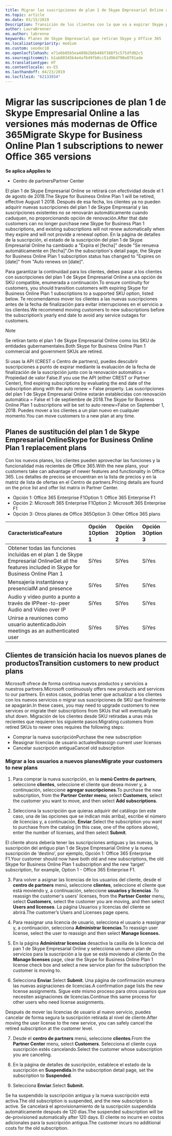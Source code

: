 ```yaml
---
title: Migrar las suscripciones de plan 1 de Skype Empresarial Online a las versiones más modernas de Office 365 | Centro de partners
ms.topic: article
ms.date: 03/15/2019
Description: Transición de los clientes con la que va a expirar Skype para Business Online Plan 1 de suscripciones a una opción admitida de SKU. Se recomienda mover los clientes para nuevas suscripciones antes de la fecha de finalización de la suscripción anual.
author: LauraBrenner
ms.author: labrenne
keywords: Planes de Skype Empresarial que retiran Skype y Office 365
ms.localizationpriority: medium
ms.custom: seodec18
ms.openlocfilehash: e71e6b05b5ea489b2b6b486f388f5c575dfd02c5
ms.sourcegitcommit: b1ab80345b4e4af649fb8cc51d96d798e0791ade
ms.translationtype: HT
ms.contentlocale: es-ES
ms.lasthandoff: 04/23/2019
ms.locfileid: "62133934"
---
```

# <a name="migrate-skype-for-business-online-plan-1-subscriptions-to-newer-office-365-versions"></a><span data-ttu-id="e1d5b-105">Migrar las suscripciones de plan 1 de Skype Empresarial Online a las versiones más modernas de Office 365</span><span class="sxs-lookup"><span data-stu-id="e1d5b-105">Migrate Skype for Business Online Plan 1 subscriptions to newer Office 365 versions</span></span>

<span data-ttu-id="e1d5b-106">**Se aplica a**</span><span class="sxs-lookup"><span data-stu-id="e1d5b-106">**Applies to**</span></span>

- <span data-ttu-id="e1d5b-107">Centro de partners</span><span class="sxs-lookup"><span data-stu-id="e1d5b-107">Partner Center</span></span>

<span data-ttu-id="e1d5b-108">El plan 1 de Skype Empresarial Online se retirará con efectividad desde el 1 de agosto de 2018.</span><span class="sxs-lookup"><span data-stu-id="e1d5b-108">The Skype for Business Online Plan 1 will be retired, effective August 1 2018.</span></span> <span data-ttu-id="e1d5b-109">Después de esa fecha, los clientes ya no pueden adquirir nuevas suscripciones del plan 1 de Skype Empresarial y las suscripciones existentes no se renovarán automáticamente cuando caduquen, no proporcionando opción de renovación.</span><span class="sxs-lookup"><span data-stu-id="e1d5b-109">After that date customers can no longer purchase new Skype for Business Plan 1 subscriptions, and existing subscriptions will not renew automatically when they expire and will not provide a renewal option.</span></span> <span data-ttu-id="e1d5b-110">En la página de detalles de la suscripción, el estado de la suscripción del plan 1 de Skype Empresarial Online ha cambiado a "Expira el [fecha]" desde "Se renueva automáticamente en [fecha]".</span><span class="sxs-lookup"><span data-stu-id="e1d5b-110">On the subscription's detail page, the Skype for Business Online Plan 1 subscription status has changed to "Expires on [date]" from "Auto renews on [date]".</span></span>  

<span data-ttu-id="e1d5b-111">Para garantizar la continuidad para los clientes, debes pasar a los clientes con suscripciones del plan 1 de Skype Empresarial Online a una opción de SKU compatible, enumerada a continuación.</span><span class="sxs-lookup"><span data-stu-id="e1d5b-111">To ensure continuity for customers, you should transition customers with expiring Skype for Business Online Plan 1 subscriptions to a supported SKU option, listed below.</span></span> <span data-ttu-id="e1d5b-112">Te recomendamos mover los clientes a las nuevas suscripciones antes de la fecha de finalización para evitar interrupciones en el servicio a los clientes.</span><span class="sxs-lookup"><span data-stu-id="e1d5b-112">We recommend moving customers to new subscriptions before the subscription’s yearly end date to avoid any service outages for customers.</span></span> 

>[!NOTE]
><span data-ttu-id="e1d5b-113">Se retiran tanto el plan 1 de Skype Empresarial Online como los SKU de entidades gubernamentales.</span><span class="sxs-lookup"><span data-stu-id="e1d5b-113">Both Skype for Business Online Plan 1 commercial and government SKUs are retired.</span></span>

<span data-ttu-id="e1d5b-114">Si usas la API (CREST o Centro de partners), puedes descubrir suscripciones a punto de expirar mediante la evaluación de la fecha de finalización de la suscripción junto con la renovación automática = Propiedad de valor False.</span><span class="sxs-lookup"><span data-stu-id="e1d5b-114">If you use the API (either CREST or Partner Center), find expiring subscriptions by evaluating the end date of the subscription along with the auto renew = False property.</span></span> <span data-ttu-id="e1d5b-115">Las suscripciones del plan 1 de Skype Empresarial Online estarán establecidas con renovación automática = False el 1 de septiembre de 2018.</span><span class="sxs-lookup"><span data-stu-id="e1d5b-115">The Skype for Business Online Plan 1 subscriptions will be set to auto renew=False on September 1, 2018.</span></span> <span data-ttu-id="e1d5b-116">Puedes mover a los clientes a un plan nuevo en cualquier momento.</span><span class="sxs-lookup"><span data-stu-id="e1d5b-116">You can move customers to a new plan at any time.</span></span> 

## <a name="skype-for-business-online-plan-1-replacement-plans"></a><span data-ttu-id="e1d5b-117">Planes de sustitución del plan 1 de Skype Empresarial Online</span><span class="sxs-lookup"><span data-stu-id="e1d5b-117">Skype for Business Online Plan 1 replacement plans</span></span>

<span data-ttu-id="e1d5b-118">Con los nuevos planes, los clientes pueden aprovechar las funciones y la funcionalidad más recientes de Office 365.</span><span class="sxs-lookup"><span data-stu-id="e1d5b-118">With the new plans, your customers take can advantage of newer features and functionality in Office 365.</span></span> <span data-ttu-id="e1d5b-119">Los detalles de precios se encuentran en la lista de precios y en la matriz de lista de ofertas en el Centro de partners.</span><span class="sxs-lookup"><span data-stu-id="e1d5b-119">Pricing details are found on the price list and offer list matrix in Partner Center.</span></span> 

- <span data-ttu-id="e1d5b-120">Opción 1: Office 365 Enterprise F1</span><span class="sxs-lookup"><span data-stu-id="e1d5b-120">Option 1: Office 365 Enterprise F1</span></span>
- <span data-ttu-id="e1d5b-121">Opción 2: Microsoft 365 Enterprise F1</span><span class="sxs-lookup"><span data-stu-id="e1d5b-121">Option 2: Microsoft 365 Enterprise F1</span></span>
- <span data-ttu-id="e1d5b-122">Opción 3: Otros planes de Office 365</span><span class="sxs-lookup"><span data-stu-id="e1d5b-122">Option 3: Other Office 365 plans</span></span>

|<span data-ttu-id="e1d5b-123">**Característica**</span><span class="sxs-lookup"><span data-stu-id="e1d5b-123">**Feature**</span></span>    |<span data-ttu-id="e1d5b-124">**Opción 1**</span><span class="sxs-lookup"><span data-stu-id="e1d5b-124">**Option 1**</span></span>   |<span data-ttu-id="e1d5b-125">**Opción 2**</span><span class="sxs-lookup"><span data-stu-id="e1d5b-125">**Option 2**</span></span>   |<span data-ttu-id="e1d5b-126">**Opción 3**</span><span class="sxs-lookup"><span data-stu-id="e1d5b-126">**Option 3**</span></span>   |
|:-----------------|:-----------------|:-------------|:------------|
|<span data-ttu-id="e1d5b-127">Obtener todas las funciones incluidas en el plan 1 de Skype Empresarial Online</span><span class="sxs-lookup"><span data-stu-id="e1d5b-127">Get all the features included in Skype for Business Online Plan 1</span></span>|<span data-ttu-id="e1d5b-128">Sí</span><span class="sxs-lookup"><span data-stu-id="e1d5b-128">Yes</span></span>   |<span data-ttu-id="e1d5b-129">Sí</span><span class="sxs-lookup"><span data-stu-id="e1d5b-129">Yes</span></span>   |<span data-ttu-id="e1d5b-130">Sí</span><span class="sxs-lookup"><span data-stu-id="e1d5b-130">Yes</span></span>   |
|<span data-ttu-id="e1d5b-131">Mensajería instantánea y presencia</span><span class="sxs-lookup"><span data-stu-id="e1d5b-131">IM and presence</span></span> |<span data-ttu-id="e1d5b-132">Sí</span><span class="sxs-lookup"><span data-stu-id="e1d5b-132">Yes</span></span>   |<span data-ttu-id="e1d5b-133">Sí</span><span class="sxs-lookup"><span data-stu-id="e1d5b-133">Yes</span></span>   |<span data-ttu-id="e1d5b-134">Sí</span><span class="sxs-lookup"><span data-stu-id="e1d5b-134">Yes</span></span>   |
|<span data-ttu-id="e1d5b-135">Audio y vídeo punto a punto a través de IP</span><span class="sxs-lookup"><span data-stu-id="e1d5b-135">Peer-to-peer Audio and Video over IP</span></span>|<span data-ttu-id="e1d5b-136">Sí</span><span class="sxs-lookup"><span data-stu-id="e1d5b-136">Yes</span></span>   |<span data-ttu-id="e1d5b-137">Sí</span><span class="sxs-lookup"><span data-stu-id="e1d5b-137">Yes</span></span>   |<span data-ttu-id="e1d5b-138">Sí</span><span class="sxs-lookup"><span data-stu-id="e1d5b-138">Yes</span></span>   
|<span data-ttu-id="e1d5b-139">Unirse a reuniones como usuario autenticado</span><span class="sxs-lookup"><span data-stu-id="e1d5b-139">Join meetings as an authenticated user</span></span>| <span data-ttu-id="e1d5b-140">Sí</span><span class="sxs-lookup"><span data-stu-id="e1d5b-140">Yes</span></span>   |<span data-ttu-id="e1d5b-141">Sí</span><span class="sxs-lookup"><span data-stu-id="e1d5b-141">Yes</span></span>   |<span data-ttu-id="e1d5b-142">Sí</span><span class="sxs-lookup"><span data-stu-id="e1d5b-142">Yes</span></span>   |

## <a name="transition-customers-to-new-product-plans"></a><span data-ttu-id="e1d5b-143">Clientes de transición hacia los nuevos planes de productos</span><span class="sxs-lookup"><span data-stu-id="e1d5b-143">Transition customers to new product plans</span></span>

<span data-ttu-id="e1d5b-144">Microsoft ofrece de forma continua nuevos productos y servicios a nuestros partners.</span><span class="sxs-lookup"><span data-stu-id="e1d5b-144">Microsoft continuously offers new products and services to our partners.</span></span> <span data-ttu-id="e1d5b-145">En estos casos, podrías tener que actualizar a los clientes con los nuevos servicios o migrar sus suscripciones de SKU que finalmente se apagarán.</span><span class="sxs-lookup"><span data-stu-id="e1d5b-145">In these cases, you may need to upgrade customers to new services or migrate their subscriptions from SKUs that will eventually be shut down.</span></span> <span data-ttu-id="e1d5b-146">Migración de los clientes desde SKU retiradas a unas más recientes que requieren los siguiente pasos:</span><span class="sxs-lookup"><span data-stu-id="e1d5b-146">Migrating customers from retired SKUs to newer ones requires the following steps:</span></span>

- <span data-ttu-id="e1d5b-147">Comprar la nueva suscripción</span><span class="sxs-lookup"><span data-stu-id="e1d5b-147">Purchase the new subscription</span></span>
- <span data-ttu-id="e1d5b-148">Reasignar licencias de usuario actuales</span><span class="sxs-lookup"><span data-stu-id="e1d5b-148">Reassign current user licenses</span></span>
- <span data-ttu-id="e1d5b-149">Cancelar suscripción antigua</span><span class="sxs-lookup"><span data-stu-id="e1d5b-149">Cancel old subscription</span></span>

### <a name="migrate-your-customers-to-new-plans"></a><span data-ttu-id="e1d5b-150">Migrar a los usuarios a nuevos planes</span><span class="sxs-lookup"><span data-stu-id="e1d5b-150">Migrate your customers to new plans</span></span>

1. <span data-ttu-id="e1d5b-151">Para comprar la nueva suscripción, en la **menú Centro de partners**, seleccione **clientes**, seleccione el cliente que desea mover y, a continuación, seleccione **agregar suscripciones**.</span><span class="sxs-lookup"><span data-stu-id="e1d5b-151">To purchase the new subscription, from the **Partner Center menu**, select **Customers**, select the customer you want to move, and then select **Add subscriptions**.</span></span>

2. <span data-ttu-id="e1d5b-152">Selecciona la suscripción que quieras adquirir del catálogo (en este caso, una de las opciones que se indican más arriba), escribe el número de licencias y, a continuación, **Enviar**.</span><span class="sxs-lookup"><span data-stu-id="e1d5b-152">Select the subscription you want to purchase from the catalog (in this case, one of the options above), enter the number of licenses, and then select **Submit**.</span></span> 

<span data-ttu-id="e1d5b-153">El cliente ahora debería tener las suscripciones antiguas y las nuevas, la suscripción del antiguo plan 1 de Skype Empresarial Online y la nueva suscripción de ‘destino’, por ejemplo, Opción 1: Office 365 Enterprise F1.</span><span class="sxs-lookup"><span data-stu-id="e1d5b-153">Your customer should now have both old and new subscriptions, the old Skype for Business Online Plan 1  subscription and the new ‘target’ subscription, for example, Option 1 - Office 365 Enterprise F1.</span></span>

3. <span data-ttu-id="e1d5b-154">Para volver a asignar las licencias de los usuarios del cliente, desde el **centro de partners** menú, seleccione **clientes**, seleccione el cliente que está moviendo y, a continuación, seleccione **usuarios y licencias** .</span><span class="sxs-lookup"><span data-stu-id="e1d5b-154">To reassign the customer's users' licenses, from the **Partner Center** menu, select **Customers**, select the customer you are moving, and then select **Users and licenses**.</span></span> <span data-ttu-id="e1d5b-155">La página Usuarios y licencias del cliente se abrirá.</span><span class="sxs-lookup"><span data-stu-id="e1d5b-155">The customer’s Users and Licenses page opens.</span></span>

4. <span data-ttu-id="e1d5b-156">Para reasignar una licencia de usuario, selecciona el usuario a reasignar y, a continuación, selecciona **Administrar licencias**.</span><span class="sxs-lookup"><span data-stu-id="e1d5b-156">To reassign user license, select the user to reassign and then select **Manage licenses.**</span></span>

5. <span data-ttu-id="e1d5b-157">En la página **Administrar licencias** desactiva la casilla de la licencia del pan 1 de Skype Empresarial Online y selecciona un nuevo plan de servicios para la suscripción a la que se está moviendo al cliente.</span><span class="sxs-lookup"><span data-stu-id="e1d5b-157">On the **Manage licenses** page, clear the Skype for Business Online Plan 1 license check box and select a new service plan for the subscription the customer is moving to.</span></span>

6. <span data-ttu-id="e1d5b-158">Selecciona **Enviar**.</span><span class="sxs-lookup"><span data-stu-id="e1d5b-158">Select **Submit**.</span></span> <span data-ttu-id="e1d5b-159">Una página de confirmación enumera las nuevas asignaciones de licencias.</span><span class="sxs-lookup"><span data-stu-id="e1d5b-159">A confirmation page lists the new license assignments.</span></span> <span data-ttu-id="e1d5b-160">Sigue este mismo proceso para otros usuarios que necesiten asignaciones de licencias.</span><span class="sxs-lookup"><span data-stu-id="e1d5b-160">Continue this same process for other users who need license assignments.</span></span>

<span data-ttu-id="e1d5b-161">Después de mover las licencias de usuario al nuevo servicio, puedes cancelar de forma segura la suscripción retirada al nivel de cliente.</span><span class="sxs-lookup"><span data-stu-id="e1d5b-161">After moving the user license to the new service, you can safely cancel the retired subscription at the customer level.</span></span>

7. <span data-ttu-id="e1d5b-162">Desde el **centro de partners** menú, seleccione **clientes**.</span><span class="sxs-lookup"><span data-stu-id="e1d5b-162">From the **Partner Center** menu, select **Customers**.</span></span> <span data-ttu-id="e1d5b-163">Selecciona el cliente cuya suscripción estés cancelando.</span><span class="sxs-lookup"><span data-stu-id="e1d5b-163">Select the customer whose subscription you are canceling.</span></span>

8. <span data-ttu-id="e1d5b-164">En la página de detalles de suscripción, establece el estado de la suscripción en **Suspendida**.</span><span class="sxs-lookup"><span data-stu-id="e1d5b-164">In the subscription detail page, set the subscription to **Suspended**.</span></span>

9. <span data-ttu-id="e1d5b-165">Selecciona **Enviar**.</span><span class="sxs-lookup"><span data-stu-id="e1d5b-165">Select **Submit.**</span></span>

<span data-ttu-id="e1d5b-166">Se ha suspendido la suscripción antigua y la nueva suscripción está activa.</span><span class="sxs-lookup"><span data-stu-id="e1d5b-166">The old subscription is suspended, and the new subscription is active.</span></span> <span data-ttu-id="e1d5b-167">Se cancelará el aprovisionamiento de la suscripción suspendida automáticamente después de 120 días.</span><span class="sxs-lookup"><span data-stu-id="e1d5b-167">The suspended subscription will be de-provisioned automatically after 120 days.</span></span> <span data-ttu-id="e1d5b-168">El cliente no incurre en costos adicionales para la suscripción antigua.</span><span class="sxs-lookup"><span data-stu-id="e1d5b-168">The customer incurs no additional costs for the old subscription.</span></span>

